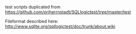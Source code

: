 test scripts duplicated from https://github.com/oriherrnstadt/SQLlogictest/tree/master/test

Fileformat described here: http://www.sqlite.org/sqllogictest/doc/trunk/about.wiki
